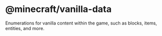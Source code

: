 # @minecraft/vanilla-data

Enumerations for vanilla content within the game, such as blocks, items, entities, and more.
